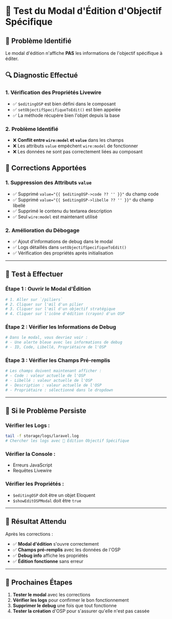 # 🧪 **Test du Modal d'Édition d'Objectif Spécifique**

## 🚨 **Problème Identifié**

Le modal d'édition n'affiche **PAS** les informations de l'objectif spécifique à éditer.

## 🔍 **Diagnostic Effectué**

### **1. Vérification des Propriétés Livewire**

-   ✅ `$editingOSP` est bien défini dans le composant
-   ✅ `setObjectifSpecifiqueToEdit()` est bien appelée
-   ✅ La méthode récupère bien l'objet depuis la base

### **2. Problème Identifié**

-   ❌ **Conflit entre `wire:model` et `value`** dans les champs
-   ❌ Les attributs `value` empêchent `wire:model` de fonctionner
-   ❌ Les données ne sont pas correctement liées au composant

## 🔧 **Corrections Apportées**

### **1. Suppression des Attributs `value`**

-   ✅ Supprimé `value="{{ $editingOSP->code ?? '' }}"` du champ code
-   ✅ Supprimé `value="{{ $editingOSP->libelle ?? '' }}"` du champ libellé
-   ✅ Supprimé le contenu du textarea description
-   ✅ Seul `wire:model` est maintenant utilisé

### **2. Amélioration du Débogage**

-   ✅ Ajout d'informations de debug dans le modal
-   ✅ Logs détaillés dans `setObjectifSpecifiqueToEdit()`
-   ✅ Vérification des propriétés après initialisation

---

## 📱 **Test à Effectuer**

### **Étape 1 : Ouvrir le Modal d'Édition**

```bash
# 1. Aller sur `/piliers`
# 2. Cliquer sur l'œil d'un pilier
# 3. Cliquer sur l'œil d'un objectif stratégique
# 4. Cliquer sur l'icône d'édition (crayon) d'un OSP
```

### **Étape 2 : Vérifier les Informations de Debug**

```bash
# Dans le modal, vous devriez voir :
# - Une alerte bleue avec les informations de debug
# - ID, Code, Libellé, Propriétaire de l'OSP
```

### **Étape 3 : Vérifier les Champs Pré-remplis**

```bash
# Les champs doivent maintenant afficher :
# - Code : valeur actuelle de l'OSP
# - Libellé : valeur actuelle de l'OSP
# - Description : valeur actuelle de l'OSP
# - Propriétaire : sélectionné dans le dropdown
```

---

## 🚨 **Si le Problème Persiste**

### **Vérifier les Logs :**

```bash
tail -f storage/logs/laravel.log
# Chercher les logs avec 🔧 Édition Objectif Spécifique
```

### **Vérifier la Console :**

-   Erreurs JavaScript
-   Requêtes Livewire

### **Vérifier les Propriétés :**

-   `$editingOSP` doit être un objet Eloquent
-   `$showEditOSPModal` doit être `true`

---

## 🎯 **Résultat Attendu**

Après les corrections :

-   ✅ **Modal d'édition** s'ouvre correctement
-   ✅ **Champs pré-remplis** avec les données de l'OSP
-   ✅ **Debug info** affiche les propriétés
-   ✅ **Édition fonctionne** sans erreur

---

## 🔧 **Prochaines Étapes**

1. **Tester le modal** avec les corrections
2. **Vérifier les logs** pour confirmer le bon fonctionnement
3. **Supprimer le debug** une fois que tout fonctionne
4. **Tester la création** d'OSP pour s'assurer qu'elle n'est pas cassée

